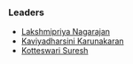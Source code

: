 ### Leaders
* [Lakshmipriya Nagarajan](mailto:lakshmipriya.nagarajan@owasp.org)
* [Kaviyadharsini Karunakaran](mailto:kaviyadharsini.karunakaran@owasp.org)
* [Kotteswari Suresh](mailto:kotteswari.suresh@owasp.org)
